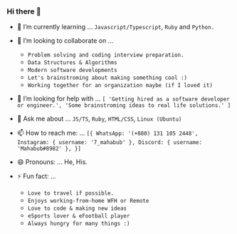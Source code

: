 ### Hi there 👋

<!-- - 🔭 I’m currently working on ... javascript, typescript, nodejs, ruby -->
- 🌱 I’m currently learning ... `Javascript/Typescript`, `Ruby` and `Python.`
- 👯 I’m looking to collaborate on ...
  - `Problem solving and coding interview preparation.`
  - `Data Structures & Algorithms`
  - `Modern software developments`
  - `Let's brainstroming about making something cool :)`
  - `Working together for an organization maybe (if I loved it)`

- 🤔 I’m looking for help with ... `[
  'Getting hired as a software developer or engineer.',
  'Some brainstroming ideas to real life solutions.'
]`
- 💬 Ask me about ... `JS/TS`, `Ruby`, `HTML/CSS`, `Linux (Ubuntu)`
- 📫 How to reach me: ... `[{
  WhatsApp: '(+880) 131 105 2448',
  Instagram: { username: '7_mahabub' },
  Discord: { username: 'Mahabub#8982' },
}]`
- 😄 Pronouns: ... He, His.
- ⚡ Fun fact: ...
  - `Love to travel if possible.`
  - `Enjoys working-from-home WFH or Remote`
  - `Love to code & making new ideas`
  - `eSports lover & eFootball player`
  - `Always hungry for many things :) `


<!--
**mahabubx7/mahabubx7** is a ✨ _special_ ✨ repository because its `README.md` (this file) appears on your GitHub profile.

Here are some ideas to get you started:

- 🔭 I’m currently working on ...
- 🌱 I’m currently learning ...
- 👯 I’m looking to collaborate on ...
- 🤔 I’m looking for help with ...
- 💬 Ask me about ...
- 📫 How to reach me: ...
- 😄 Pronouns: ...
- ⚡ Fun fact: ...
-->
